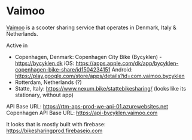 # Vaimoo
[Vaimoo](https://vaimoo.com) is a scooter sharing service that operates in Denmark, Italy & Netherlands.

Active in 
* Copenhagen, Denmark: Copenhagen City Bike (Bycyklen) - https://bycyklen.dk
iOS: https://apps.apple.com/dk/app/bycyklen-copenhagen-bike-share/id1504234151
Android: https://play.google.com/store/apps/details?id=com.vaimoo.bycyklen
* Rotterdam, Netherlands (?)
* Statte, Italy: https://www.nexum.bike/stattebikesharing/ (looks like its stationary, without app)

API Base URL: https://rtm-aps-prod-we-api-01.azurewebsites.net
Copenhagen API Base URL: https://api-bycyklen.vaimoo.com

It looks that is mostly built with firebase: https://bikesharingprod.firebaseio.com
